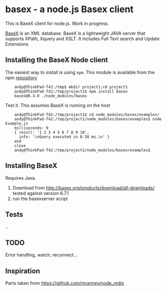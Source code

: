 basex - a node.js Basex client 
===========================

This is BaseX client for node.js. Work in progress. 

[BaseX](http://basex.org/) is an XML database. BaseX is a lightweight JAVA server
that supports XPath, Xquery and XSLT. It includes Full Text search and Update Extensions.


## Installing the BaseX Node client

The easiest way to install is using `npm`. 
This module is available from the npm [repository](http://search.npmjs.org/#/basex)
   
		andy@ThinkPad-T42:/tmp$ mkdir project1;cd project1
		andy@ThinkPad-T42:/tmp/project1$ npm install basex
		basex@0.3.0 ./node_modules/basex 
Test it. This assumes BaseX is running on the host

		andy@ThinkPad-T42:/tmp/project1$ cd node_modules/basex/examples/
		andy@ThinkPad-T42:/tmp/project1/node_modules/basex/examples$ node Example.js 
		milliseconds: 0
		{ result: '1 2 3 4 5 6 7 8 9 10',
		  info: '\nQuery executed in 0.38 ms.\n' }
		end
		close
		andy@ThinkPad-T42:/tmp/project1/node_modules/basex/examples$ 


## Installing BaseX
Requires Java.
1. Download from http://basex.org/products/download/all-downloads/
tested against version 6.7.1
1. run the basexserver script


## Tests
..

## TODO
Error handling, watch, reconnect...

## Inspiration
Parts taken from https://github.com/mranney/node_redis
